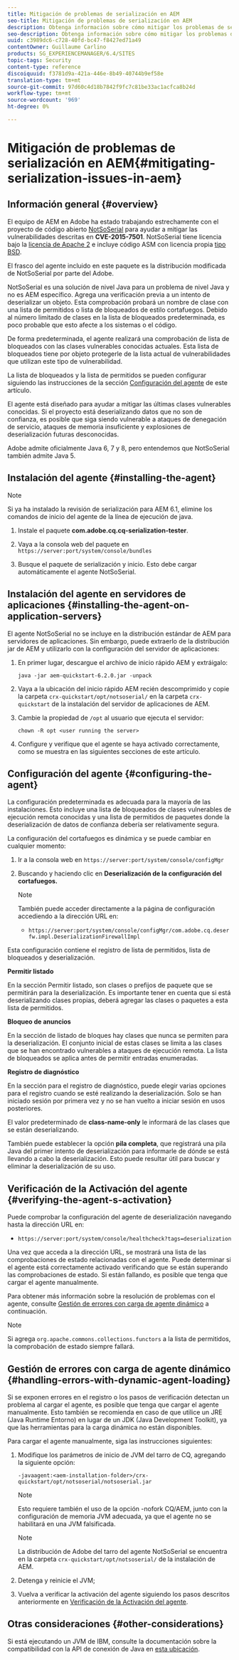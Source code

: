 ```yaml
---
title: Mitigación de problemas de serialización en AEM
seo-title: Mitigación de problemas de serialización en AEM
description: Obtenga información sobre cómo mitigar los problemas de serialización en AEM.
seo-description: Obtenga información sobre cómo mitigar los problemas de serialización en AEM.
uuid: c3989dc6-c728-40fd-bc47-f8427ed71a49
contentOwner: Guillaume Carlino
products: SG_EXPERIENCEMANAGER/6.4/SITES
topic-tags: Security
content-type: reference
discoiquuid: f3781d9a-421a-446e-8b49-40744b9ef58e
translation-type: tm+mt
source-git-commit: 97d60c4d18b7842f9fc7c81be33ac1acfca8b24d
workflow-type: tm+mt
source-wordcount: '969'
ht-degree: 0%

---
```



# Mitigación de problemas de serialización en AEM{#mitigating-serialization-issues-in-aem}

## Información general {#overview}

El equipo de AEM en Adobe ha estado trabajando estrechamente con el proyecto de código abierto [NotSoSerial](https://github.com/kantega/notsoserial) para ayudar a mitigar las vulnerabilidades descritas en **CVE-2015-7501**. NotSoSerial tiene licencia bajo la [licencia de Apache 2](https://www.apache.org/licenses/LICENSE-2.0) e incluye código ASM con licencia propia [tipo BSD](https://asm.ow2.org/license.html).

El frasco del agente incluido en este paquete es la distribución modificada de NotSoSerial por parte del Adobe.

NotSoSerial es una solución de nivel Java para un problema de nivel Java y no es AEM específico. Agrega una verificación previa a un intento de deserializar un objeto. Esta comprobación probará un nombre de clase con una lista de permitidos o lista de bloqueados de estilo cortafuegos. Debido al número limitado de clases en la lista de bloqueados predeterminada, es poco probable que esto afecte a los sistemas o el código.

De forma predeterminada, el agente realizará una comprobación de lista de bloqueados con las clases vulnerables conocidas actuales. Esta lista de bloqueados tiene por objeto protegerle de la lista actual de vulnerabilidades que utilizan este tipo de vulnerabilidad.

La lista de bloqueados y la lista de permitidos se pueden configurar siguiendo las instrucciones de la sección [Configuración del agente](/help/sites-administering/mitigating-serialization-issues.md#configuring-the-agent) de este artículo.

El agente está diseñado para ayudar a mitigar las últimas clases vulnerables conocidas. Si el proyecto está deserializando datos que no son de confianza, es posible que siga siendo vulnerable a ataques de denegación de servicio, ataques de memoria insuficiente y explosiones de deserialización futuras desconocidas.

Adobe admite oficialmente Java 6, 7 y 8, pero entendemos que NotSoSerial también admite Java 5.

## Instalación del agente {#installing-the-agent}

>[!NOTE]
>
>Si ya ha instalado la revisión de serialización para AEM 6.1, elimine los comandos de inicio del agente de la línea de ejecución de java.

1. Instale el paquete **com.adobe.cq.cq-serialization-tester**.

1. Vaya a la consola web del paquete en `https://server:port/system/console/bundles`
1. Busque el paquete de serialización y inicio. Esto debe cargar automáticamente el agente NotSoSerial.

## Instalación del agente en servidores de aplicaciones {#installing-the-agent-on-application-servers}

El agente NotSoSerial no se incluye en la distribución estándar de AEM para servidores de aplicaciones. Sin embargo, puede extraerlo de la distribución jar de AEM y utilizarlo con la configuración del servidor de aplicaciones:

1. En primer lugar, descargue el archivo de inicio rápido AEM y extráigalo:

   ```shell
   java -jar aem-quickstart-6.2.0.jar -unpack
   ```

1. Vaya a la ubicación del inicio rápido AEM recién descomprimido y copie la carpeta `crx-quickstart/opt/notsoserial/` en la carpeta `crx-quickstart` de la instalación del servidor de aplicaciones de AEM.

1. Cambie la propiedad de `/opt` al usuario que ejecuta el servidor:

   ```shell
   chown -R opt <user running the server>
   ```

1. Configure y verifique que el agente se haya activado correctamente, como se muestra en las siguientes secciones de este artículo.

## Configuración del agente {#configuring-the-agent}

La configuración predeterminada es adecuada para la mayoría de las instalaciones. Esto incluye una lista de bloqueados de clases vulnerables de ejecución remota conocidas y una lista de permitidos de paquetes donde la deserialización de datos de confianza debería ser relativamente segura.

La configuración del cortafuegos es dinámica y se puede cambiar en cualquier momento:

1. Ir a la consola web en `https://server:port/system/console/configMgr`
1. Buscando y haciendo clic en **Deserialización de la configuración del cortafuegos.**

   >[!NOTE]
   >
   >También puede acceder directamente a la página de configuración accediendo a la dirección URL en:
   >
   >* `https://server:port/system/console/configMgr/com.adobe.cq.deserfw.impl.DeserializationFirewallImpl`


Esta configuración contiene el registro de lista de permitidos, lista de bloqueados y deserialización.

**Permitir listado**

En la sección Permitir listado, son clases o prefijos de paquete que se permitirán para la deserialización. Es importante tener en cuenta que si está deserializando clases propias, deberá agregar las clases o paquetes a esta lista de permitidos.

**Bloqueo de anuncios**

En la sección de listado de bloques hay clases que nunca se permiten para la deserialización. El conjunto inicial de estas clases se limita a las clases que se han encontrado vulnerables a ataques de ejecución remota. La lista de bloqueados se aplica antes de permitir entradas enumeradas.

**Registro de diagnóstico**

En la sección para el registro de diagnóstico, puede elegir varias opciones para el registro cuando se esté realizando la deserialización. Solo se han iniciado sesión por primera vez y no se han vuelto a iniciar sesión en usos posteriores.

El valor predeterminado de **class-name-only** le informará de las clases que se están deserializando.

También puede establecer la opción **pila completa**, que registrará una pila Java del primer intento de deserialización para informarle de dónde se está llevando a cabo la deserialización. Esto puede resultar útil para buscar y eliminar la deserialización de su uso.

## Verificación de la Activación del agente {#verifying-the-agent-s-activation}

Puede comprobar la configuración del agente de deserialización navegando hasta la dirección URL en:

* `https://server:port/system/console/healthcheck?tags=deserialization`

Una vez que acceda a la dirección URL, se mostrará una lista de las comprobaciones de estado relacionadas con el agente. Puede determinar si el agente está correctamente activado verificando que se están superando las comprobaciones de estado. Si están fallando, es posible que tenga que cargar el agente manualmente.

Para obtener más información sobre la resolución de problemas con el agente, consulte [Gestión de errores con carga de agente dinámico](#handling-errors-with-dynamic-agent-loading) a continuación.

>[!NOTE]
>
>Si agrega `org.apache.commons.collections.functors` a la lista de permitidos, la comprobación de estado siempre fallará.

## Gestión de errores con carga de agente dinámico {#handling-errors-with-dynamic-agent-loading}

Si se exponen errores en el registro o los pasos de verificación detectan un problema al cargar el agente, es posible que tenga que cargar el agente manualmente. Esto también se recomienda en caso de que utilice un JRE (Java Runtime Entorno) en lugar de un JDK (Java Development Toolkit), ya que las herramientas para la carga dinámica no están disponibles.

Para cargar el agente manualmente, siga las instrucciones siguientes:

1. Modifique los parámetros de inicio de JVM del tarro de CQ, agregando la siguiente opción:

   ```shell
   -javaagent:<aem-installation-folder>/crx-quickstart/opt/notsoserial/notsoserial.jar
   ```

   >[!NOTE]
   >
   >Esto requiere también el uso de la opción -nofork CQ/AEM, junto con la configuración de memoria JVM adecuada, ya que el agente no se habilitará en una JVM falsificada.

   >[!NOTE]
   >
   >La distribución de Adobe del tarro del agente NotSoSerial se encuentra en la carpeta `crx-quickstart/opt/notsoserial/` de la instalación de AEM.

1. Detenga y reinicie el JVM;

1. Vuelva a verificar la activación del agente siguiendo los pasos descritos anteriormente en [Verificación de la Activación del agente](/help/sites-administering/mitigating-serialization-issues.md#verifying-the-agent-s-activation).

## Otras consideraciones {#other-considerations}

Si está ejecutando un JVM de IBM, consulte la documentación sobre la compatibilidad con la API de conexión de Java en [esta ubicación](https://www.ibm.com/support/knowledgecenter/SSSTCZ_2.0.0/com.ibm.rt.doc.20/user/attachapi.html).

